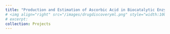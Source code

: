 ```yaml
---
title: "Production and Estimation of Ascorbic Acid in Biocatalytic Enzyme from Citrus Fruit Peels for Bioremediation of Heavy Metals in Agricultural Fields and Utilization of Pseudomonas Chromate Reductase for Chromium Bioremediation"
# <img align="right" src="/images/drugdiscoveryml.png" style="width:100px;height:100px" />
# excerpt:
collection: Projects
---
```

